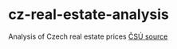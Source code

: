 # cz-real-estate-analysis

Analysis of Czech real estate prices
[ČSÚ source](https://vdb.czso.cz/vdbvo2/faces/cs/index.jsf?page=statistiky&katalog=31782)
